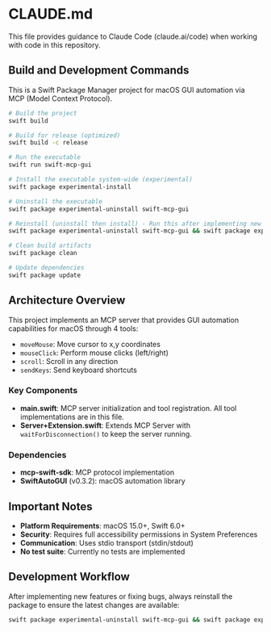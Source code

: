 # CLAUDE.md

This file provides guidance to Claude Code (claude.ai/code) when working with code in this repository.

## Build and Development Commands

This is a Swift Package Manager project for macOS GUI automation via MCP (Model Context Protocol).

```bash
# Build the project
swift build

# Build for release (optimized)
swift build -c release

# Run the executable
swift run swift-mcp-gui

# Install the executable system-wide (experimental)
swift package experimental-install

# Uninstall the executable
swift package experimental-uninstall swift-mcp-gui

# Reinstall (uninstall then install) - Run this after implementing new features
swift package experimental-uninstall swift-mcp-gui && swift package experimental-install

# Clean build artifacts
swift package clean

# Update dependencies
swift package update
```

## Architecture Overview

This project implements an MCP server that provides GUI automation capabilities for macOS through 4 tools:
- `moveMouse`: Move cursor to x,y coordinates
- `mouseClick`: Perform mouse clicks (left/right)
- `scroll`: Scroll in any direction
- `sendKeys`: Send keyboard shortcuts

### Key Components

- **main.swift**: MCP server initialization and tool registration. All tool implementations are in this file.
- **Server+Extension.swift**: Extends MCP Server with `waitForDisconnection()` to keep the server running.

### Dependencies

- **mcp-swift-sdk**: MCP protocol implementation
- **SwiftAutoGUI** (v0.3.2): macOS automation library

## Important Notes

- **Platform Requirements**: macOS 15.0+, Swift 6.0+
- **Security**: Requires full accessibility permissions in System Preferences
- **Communication**: Uses stdio transport (stdin/stdout)
- **No test suite**: Currently no tests are implemented

## Development Workflow

After implementing new features or fixing bugs, always reinstall the package to ensure the latest changes are available:

```bash
swift package experimental-uninstall swift-mcp-gui && swift package experimental-install
```
